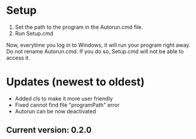 # Setup
1. Set the path to the program in the Autorun.cmd file.
2. Run Setup.cmd
   
Now, everytime you log in to Windows, it will run your program right away.
Do not rename Autorun.cmd. If you do so, Setup.cmd will not be able to access it.
# Updates (newest to oldest)
- Added cls to make it more user friendly
- Fixed cannot find file "programPath" error
- Autorun can be now deactivated
## Current version: 0.2.0
